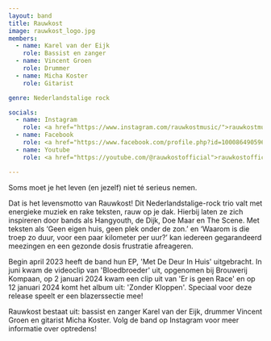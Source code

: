 ```yaml
---
layout: band
title: Rauwkost
image: rauwkost_logo.jpg
members:
  - name: Karel van der Eijk
    role: Bassist en zanger
  - name: Vincent Groen
    role: Drummer
  - name: Micha Koster
    role: Gitarist

genre: Nederlandstalige rock

socials:
  - name: Instagram
    role: <a href="https://www.instagram.com/rauwkostmusic/">rauwkostmusic</a>
  - name: Facebook
    role: <a href="https://www.facebook.com/profile.php?id=100086490596009">rauwkost</a>
  - name: Youtube 
    role: <a href="https://youtube.com/@rauwkostofficial">rauwkostoffical</a>

---
```


Soms moet je het leven (en jezelf) niet té serieus nemen.

Dat is het levensmotto van Rauwkost! Dit Nederlandstalige-rock trio valt met energieke muziek en rake teksten, rauw op je dak. Hierbij laten ze zich inspireren door bands als Hangyouth, de Dijk, Doe Maar en The Scene. Met teksten als ‘Geen eigen huis, geen plek onder de zon.’ en ‘Waarom is die troep zo duur, voor een paar kilometer per uur?’ kan iedereen gegarandeerd meezingen en een gezonde dosis frustratie afreageren.

Begin april 2023 heeft de band hun EP, 'Met De Deur In Huis' uitgebracht. In juni kwam de videoclip van 'Bloedbroeder' uit, opgenomen bij Brouwerij Kompaan, op 2 januari 2024 kwam een clip uit van 'Er is geen Race' en op 12 januari 2024 komt het album uit: 'Zonder Kloppen'. Speciaal voor deze release speelt er een blazerssectie mee!

Rauwkost bestaat uit: bassist en zanger Karel van der Eijk, drummer Vincent Groen en gitarist Micha Koster. Volg de band op Instagram voor meer informatie over optredens!
